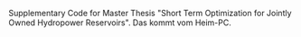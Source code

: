 Supplementary Code for Master Thesis "Short Term Optimization for Jointly Owned Hydropower Reservoirs".
Das kommt vom Heim-PC.